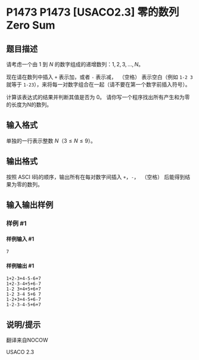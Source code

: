 # P1473 P1473 [USACO2.3] 零的数列 Zero Sum

## 题目描述

请考虑一个由 $1$ 到 $N$ 的数字组成的递增数列：$1, 2, 3, \ldots, N$。

现在请在数列中插入 `+` 表示加，或者 `-` 表示减，` `（空格） 表示空白（例如 `1-2 3` 就等于 `1-23`），来将每一对数字组合在一起（请不要在第一个数字前插入符号）。

计算该表达式的结果并判断其值是否为 $0$。 请你写一个程序找出所有产生和为零的长度为N的数列。


## 输入格式

单独的一行表示整数 $N$（$3 \leq N \leq 9$）。


## 输出格式

按照 ASCI I码的顺序，输出所有在每对数字间插入 `+`，`-`，` `（空格） 后能得到结果为零的数列。


## 输入输出样例

### 样例 #1

#### 样例输入 #1

```
7
```

#### 样例输出 #1

```
1+2-3+4-5-6+7
1+2-3-4+5+6-7
1-2 3+4+5+6+7
1-2 3-4 5+6 7
1-2+3+4-5+6-7
1-2-3-4-5+6+7
```

## 说明/提示

翻译来自NOCOW

USACO 2.3

